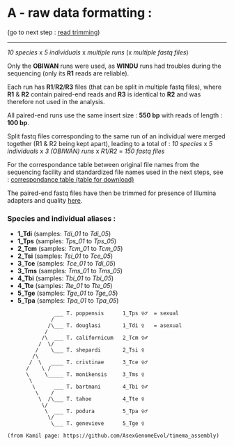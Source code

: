 
# A - raw data formatting :

(go to next step : [read trimming](../B_cleaned_reads))

-----------

*10 species* x *5 individuals* x *multiple runs* (x *multiple fastq files*)

Only the **OBIWAN** runs were used, as **WINDU** runs had troubles during the sequencing (only its **R1** reads are reliable). 

Each run has **R1**/**R2**/**R3** files (that can be split in multiple fastq files), where **R1** & **R2** contain paired-end reads and **R3** is identical to **R2** and was therefore not used in the analysis.

All paired-end runs use the same insert size : **550 bp** with reads of length : **100 bp**.

Split fastq files corresponding to the same run of an individual were merged together (R1 & R2 being kept apart), leading to a total of :
*10 species* x *5 individuals* x *3 (OBIWAN) runs* x *R1/R2* =  *150 fastq files*

For the correspondance table between original file names from the sequencing facility and standardized file names used in the next steps, see :
[correspondance table (table for download)](./resequencing_samples)

The paired-end fastq files have then be trimmed for presence of Illumina adapters and quality [here](../B_cleaned_reads).


### Species and individual aliases :

* **1_Tdi**   (samples: *Tdi_01* to *Tdi_05*)
* **1_Tps**   (samples: *Tps_01* to *Tps_05*)
* **2_Tcm**   (samples: *Tcm_01* to *Tcm_05*)
* **2_Tsi**   (samples: *Tsi_01* to *Tce_05*)
* **3_Tce**   (samples: *Tce_01* to *Tdi_05*)
* **3_Tms**   (samples: *Tms_01* to *Tms_05*)
* **4_Tbi**   (samples: *Tbi_01* to *Tbi_05*)
* **4_Tte**   (samples: *Tte_01* to *Tte_05*)
* **5_Tge**   (samples: *Tge_01* to *Tge_05*)
* **5_Tpa**   (samples: *Tpa_01* to *Tpa_05*)


```
               ___ T. poppensis      1_Tps ♀♂  = sexual
              /  
             /\___ T. douglasi       1_Tdi ♀   = asexual
            /
           /\  ___ T. californicum   2_Tcm ♀♂
          /  \/
         /    \___ T. shepardi       2_Tsi ♀
        /\
       /  \   ____ T. cristinae      3_Tce ♀♂
      /    \ /
      \     \_____ T. monikensis     3_Tms ♀
       \
        \      ___ T. bartmani       4_Tbi ♀♂
         \    /
          \  /\___ T. tahoe          4_Tte ♀
           \/
            \  ___ T. podura         5_Tpa ♀♂
             \/  
              \___ T. genevieve      5_Tge ♀
              
(from Kamil page: https://github.com/AsexGenomeEvol/timema_assembly)
```


